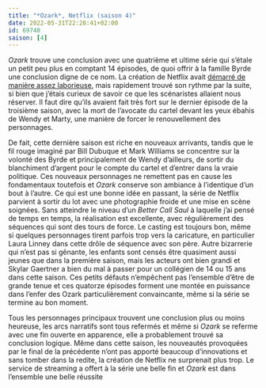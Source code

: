 ```yaml
---
title: "*Ozark*, Netflix (saison 4)"
date: 2022-05-31T22:28:41+02:00
id: 69740 
saison: [4]
---
```


*Ozark* trouve une conclusion avec une quatrième et ultime série qui s’étale un petit peu plus en comptant 14 épisodes,  de quoi offrir à la famille Byrde une conclusion digne de ce nom. La création de Netflix avait [démarré de manière assez laborieuse](https://voiretmanger.fr/ozark-dubuque-williams-netflix/), mais rapidement trouvé son rythme par la suite, si bien que j’étais curieux de savoir ce que les scénaristes allaient nous réserver. Il faut dire qu’ils avaient fait très fort sur le dernier épisode de la troisième saison, avec la mort de l’avocate du cartel devant les yeux ébahis de Wendy et Marty, une manière de forcer le renouvellement des personnages. 

De fait, cette dernière saison est riche en nouveaux arrivants, tandis que le fil rouge imaginé par 	Bill Dubuque et Mark Williams se concentre sur la volonté des Byrde et principalement de Wendy d’ailleurs, de sortir du blanchiment d’argent pour le compte du cartel et d’entrer dans la vraie politique. Ces nouveaux personnages ne remettent pas en cause les fondamentaux toutefois et *Ozark* conserve son ambiance à l’identique d’un bout à l’autre. Ce qui est une bonne idée en passant, la série de Netflix parvient à sortir du lot avec une photographie froide et une mise en scène soignées. Sans atteindre le niveau d’un *Better Call Saul* à laquelle j’ai pensé de temps en temps, la réalisation est excellente, avec régulièrement des séquences qui sont des tours de force. Le casting est toujours bon, même si quelques personnages tirent parfois trop vers la caricature, en particulier Laura Linney dans cette drôle de séquence avec son père. Autre bizarrerie qui n’est pas si gênante, les enfants sont censés être quasiment aussi jeunes que dans la première saison, mais les acteurs ont bien grandi et Skylar Gaertner a bien du mal à passer pour un collégien de 14 ou 15 ans dans cette saison. Ces petits défauts n’empêchent pas l’ensemble d’être de grande tenue et ces quatorze épisodes forment une montée en puissance dans l’enfer des Ozark particulièrement convaincante, même si la série se termine au bon moment.

Tous les personnages principaux trouvent une conclusion plus ou moins heureuse, les arcs narratifs sont tous refermés et même si *Ozark* se referme avec une fin ouverte en apparence, elle a probablement trouvé sa conclusion logique. Même dans cette saison, les nouveautés provoquées par le final de la précédente n’ont pas apporté beaucoup d’innovations et sans tomber dans la redite, la création de Netflix ne surprenait plus trop. Le service de streaming a offert à la série une belle fin et *Ozark* est dans l’ensemble une belle réussite 

